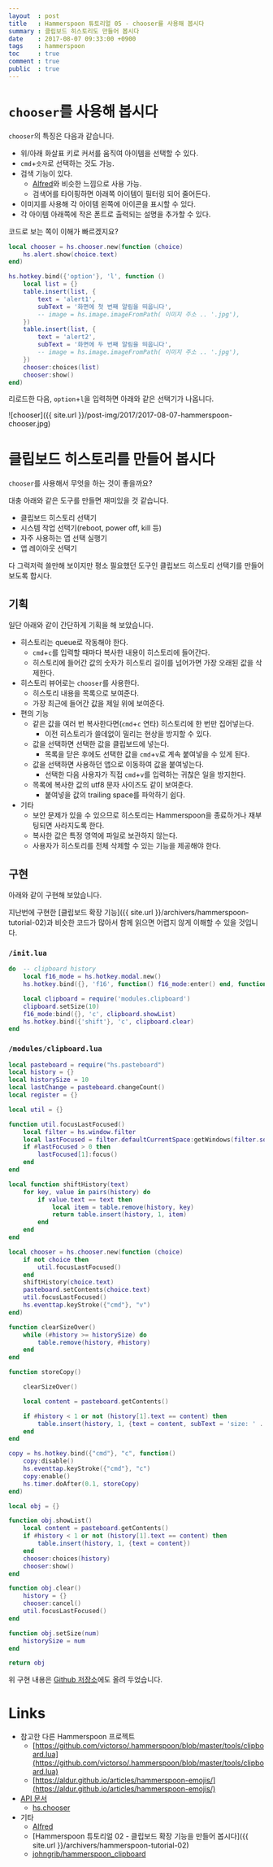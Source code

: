 ```yaml
---
layout  : post
title   : Hammerspoon 튜토리얼 05 - chooser를 사용해 봅시다
summary : 클립보드 히스토리도 만들어 봅시다
date    : 2017-08-07 09:33:00 +0900
tags    : hammerspoon
toc     : true
comment : true
public  : true
---
```


# `chooser`를 사용해 봅시다

`chooser`의 특징은 다음과 같습니다.

* 위/아래 화살표 키로 커서를 움직여 아이템을 선택할 수 있다.
* `cmd`+`숫자`로 선택하는 것도 가능.
* 검색 기능이 있다.
    * [Alfred](https://www.alfredapp.com/)와 비슷한 느낌으로 사용 가능.
    * 검색어를 타이핑하면 아래쪽 아이템이 필터링 되어 줄어든다.
* 이미지를 사용해 각 아이템 왼쪽에 아이콘을 표시할 수 있다.
* 각 아이템 아래쪽에 작은 폰트로 출력되는 설명을 추가할 수 있다.

코드로 보는 쪽이 이해가 빠르겠지요?

```lua
local chooser = hs.chooser.new(function (choice)
    hs.alert.show(choice.text)
end)

hs.hotkey.bind({'option'}, 'l', function ()
    local list = {}
    table.insert(list, {
        text = 'alert1',
        subText = '화면에 첫 번째 알림을 띄웁니다',
        -- image = hs.image.imageFromPath( 이미지 주소 .. '.jpg'),
    })
    table.insert(list, {
        text = 'alert2',
        subText = '화면에 두 번째 알림을 띄웁니다',
        -- image = hs.image.imageFromPath( 이미지 주소 .. '.jpg'),
    })
    chooser:choices(list)
    chooser:show()
end)
```

리로드한 다음, `option`+`l`을 입력하면 아래와 같은 선택기가 나옵니다.

![chooser]({{ site.url }}/post-img/2017/2017-08-07-hammerspoon-chooser.jpg)

# 클립보드 히스토리를 만들어 봅시다

`chooser`를 사용해서 무엇을 하는 것이 좋을까요?

대충 아래와 같은 도구를 만들면 재미있을 것 같습니다.

* 클립보드 히스토리 선택기
* 시스템 작업 선택기(reboot, power off, kill 등)
* 자주 사용하는 앱 선택 실행기
* 앱 레이아웃 선택기

다 그럭저럭 쓸만해 보이지만 평소 필요했던 도구인 클립보드 히스토리 선택기를 만들어 보도록 합시다.

## 기획

일단 아래와 같이 간단하게 기획을 해 보았습니다.

* 히스토리는 queue로 작동해야 한다.
    * `cmd`+`c`를 입력할 때마다 복사한 내용이 히스토리에 들어간다.
    * 히스토리에 들어간 값의 숫자가 히스토리 길이를 넘어가면 가장 오래된 값을 삭제한다.
* 히스토리 뷰어로는 `chooser`를 사용한다.
    * 히스토리 내용을 목록으로 보여준다.
    * 가장 최근에 들어간 값을 제일 위에 보여준다.
* 편의 기능
    * 같은 값을 여러 번 복사한다면(`cmd`+`c` 연타) 히스토리에 한 번만 집어넣는다.
        * 이전 히스토리가 쓸데없이 밀리는 현상을 방지할 수 있다.
    * 값을 선택하면 선택한 값을 클립보드에 넣는다.
        * 목록을 닫은 후에도 선택한 값을 `cmd`+`v`로 계속 붙여넣을 수 있게 된다.
    * 값을 선택하면 사용하던 앱으로 이동하여 값을 붙여넣는다.
        * 선택한 다음 사용자가 직접 `cmd`+`v`를 입력하는 귀찮은 일을 방지한다.
    * 목록에 복사한 값의 utf8 문자 사이즈도 같이 보여준다.
        * 붙여넣을 값의 trailing space를 파악하기 쉽다.
* 기타
    * 보안 문제가 있을 수 있으므로 히스토리는 Hammerspoon을 종료하거나 재부팅되면 사라지도록 한다.
    * 복사한 값은 특정 영역에 파일로 보관하지 않는다.
    * 사용자가 히스토리를 전체 삭제할 수 있는 기능을 제공해야 한다.

## 구현

아래와 같이 구현해 보았습니다.

지난번에 구현한 [클립보드 확장 기능]({{ site.url }}/archivers/hammerspoon-tutorial-02)과 비슷한 코드가 많아서 함께 읽으면 어렵지 않게 이해할 수 있을 것입니다.

### `/init.lua`

```lua
do  -- clipboard history
    local f16_mode = hs.hotkey.modal.new()
    hs.hotkey.bind({}, 'f16', function() f16_mode:enter() end, function() f16_mode:exit() end)

    local clipboard = require('modules.clipboard')
    clipboard.setSize(10)
    f16_mode:bind({}, 'c', clipboard.showList)
    hs.hotkey.bind({'shift'}, 'c', clipboard.clear)
end
```

### `/modules/clipboard.lua`
```lua
local pasteboard = require("hs.pasteboard")
local history = {}
local historySize = 10
local lastChange = pasteboard.changeCount()
local register = {}

local util = {}

function util.focusLastFocused()
    local filter = hs.window.filter
    local lastFocused = filter.defaultCurrentSpace:getWindows(filter.sortByFocusedLast)
    if #lastFocused > 0 then
        lastFocused[1]:focus()
    end
end

local function shiftHistory(text)
    for key, value in pairs(history) do
        if value.text == text then
            local item = table.remove(history, key)
            return table.insert(history, 1, item)
        end
    end
end

local chooser = hs.chooser.new(function (choice)
    if not choice then
        util.focusLastFocused()
    end
    shiftHistory(choice.text)
    pasteboard.setContents(choice.text)
    util.focusLastFocused()
    hs.eventtap.keyStroke({"cmd"}, "v")
end)

function clearSizeOver()
    while (#history >= historySize) do
        table.remove(history, #history)
    end
end

function storeCopy()

    clearSizeOver()

    local content = pasteboard.getContents()

    if #history < 1 or not (history[1].text == content) then
        table.insert(history, 1, {text = content, subText = 'size: ' .. utf8.len(content)})
    end
end

copy = hs.hotkey.bind({"cmd"}, "c", function()
    copy:disable()
    hs.eventtap.keyStroke({"cmd"}, "c")
    copy:enable()
    hs.timer.doAfter(0.1, storeCopy)
end)

local obj = {}

function obj.showList()
    local content = pasteboard.getContents()
    if #history < 1 or not (history[1].text == content) then
        table.insert(history, 1, {text = content})
    end
    chooser:choices(history)
    chooser:show()
end

function obj.clear()
    history = {}
    chooser:cancel()
    util.focusLastFocused()
end

function obj.setSize(num)
    historySize = num
end

return obj
```

위 구현 내용은 [Github 저장소](https://github.com/johngrib/hammerspoon_clipboard/tree/0.1.0)에도 올려 두었습니다.

# Links

* 참고한 다른 Hammerspoon 프로젝트
    * [https://github.com/victorso/.hammerspoon/blob/master/tools/clipboard.lua](https://github.com/victorso/.hammerspoon/blob/master/tools/clipboard.lua)
    * [https://aldur.github.io/articles/hammerspoon-emojis/](https://aldur.github.io/articles/hammerspoon-emojis/)
* [API 문서](http://www.hammerspoon.org/docs/index.html)
    * [hs.chooser](http://www.hammerspoon.org/docs/hs.chooser.html)
* 기타
    * [Alfred](https://www.alfredapp.com/)
    * [Hammerspoon 튜토리얼 02 - 클립보드 확장 기능을 만들어 봅시다]({{ site.url }}/archivers/hammerspoon-tutorial-02)
    * [johngrib/hammerspoon_clipboard](https://github.com/johngrib/hammerspoon_clipboard/tree/0.1.0)
